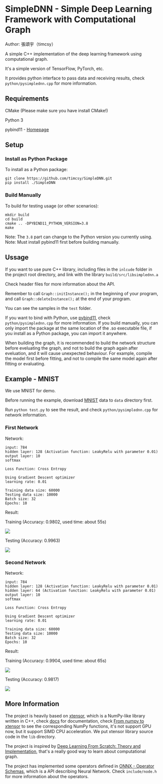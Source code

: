 # SimpleDNN - Simple Deep Learning Framework with Computational Graph

Author: 張頌宇（timcsy）

A simple C++ implementation of the deep learning framework using computational graph.

It's a simple version of TensorFlow, PyTorch, etc.

It provides python interface to pass data and receiving results, check `python/pysimplednn.cpp` for more information.

## Requirements
CMake (Please make sure you have install CMake!)

Python 3

pybind11 - [Homepage](https://pybind11.readthedocs.io/en/latest/)


## Setup

### Install as Python Package
To install as a Python package:
```
git clone https://github.com/timcsy/SimpleDNN.git
pip install ./SimpleDNN
```

### Build Manually
To build for testing usage (or other scenarios):
```
mkdir build
cd build
cmake .. -DPYBIND11_PYTHON_VERSION=3.8
make
```
Note: The `3.8` part can change to the Python version you currently using.
Note: Must install pybind11 first before building manually.


## Ussage
If you want to use pure C++ library, including files in the `inlcude` folder in the project root directory, and link with the library `build/src/libsimplednn.a`

Check header files for more information about the API.

Remember to call `Graph::initInstance();` in the beginning of your program, and call `Graph::deleteInstance();` at the end of your program.

You can see the samples in the `test` folder.

If you want to bind with Python, use [pybind11](https://pybind11.readthedocs.io/en/latest/), check `python/pysimplednn.cpp` for more information. If you build manually, you can only import the package at the same location of the .so executable file, if you install as a Python package, you can import it anywhere.

When building the graph, it is recommended to build the network structure before eveluating the graph, and not to build the graph again after eveluation, and it will cause unexpected behaviour. For example, compile the model first before fitting, and not to compile the same model again after fitting or evaluating.


## Example - MNIST
We use MNIST for demo.

Before running the example, download [MNIST](http://yann.lecun.com/exdb/mnist/) data to `data` directory first.

Run `python test.py` to see the result, and check `python/pysimplednn.cpp` for network information.

### First Network
Network:
```
input: 784
hidden layer: 128 (Activation function: LeakyRelu with parameter 0.01)
output layer: 10
softmax

Loss Function: Cross Entropy

Using Gradient Descent optimizer
learning rate: 0.01

Training data size: 60000
Testing data size: 10000
Batch size: 32
Epochs: 10
```

Result:

Training (Accuracy: 0.9802, used time: about 55s)

![](results/train_1.png)

Testing (Accuracy: 0.9963)

![](results/test_1.png)

### Second Network
Network:
```
input: 784
hidden layer: 128 (Activation function: LeakyRelu with parameter 0.01)
hidden layer: 64 (Activation function: LeakyRelu with parameter 0.01)
output layer: 10
softmax

Loss Function: Cross Entropy

Using Gradient Descent optimizer
learning rate: 0.01

Training data size: 60000
Testing data size: 10000
Batch size: 32
Epochs: 10
```

Result:

Training (Accuracy: 0.9904, used time: about 65s)

![](results/train_2.png)

Testing (Accuracy: 0.9817)

![](results/test_2.png)


## More Information
The project is heavily based on [xtensor](https://github.com/xtensor-stack/xtensor), which is a NumPy-like library written in C++, check [docs](https://xtensor.readthedocs.io) for documentation, check [From numpy to xtensor](https://xtensor.readthedocs.io/en/latest/numpy.html) to see the corresponding NumPy functions, it's not support GPU now, but it support SIMD CPU acceleration. We put xtensor library source code in the `lib` directory.

The project is inspired by [Deep Learning From Scratch: Theory and Implementation](https://www.codingame.com/playgrounds/9487/deep-learning-from-scratch---theory-and-implementation/computational-graphs), that's a really good way to learn about computational graph.

The project has implemented some operators defined in [ONNX - Operator Schemas](https://github.com/onnx/onnx/blob/main/docs/Operators.md), which is a API describing Neural Network. Check `include/node.h` for more information about the operators.